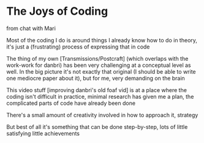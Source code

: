 # The Joys of Coding

from chat with Mari

Most of the coding I do is around things I already know how to do in theory, it's just a (frustrating) process of expressing that in code

The thing of my own [Transmissions/Postcraft] (which overlaps with the work-work for danbri) has been very challenging at a conceptual level as well. In the big picture it's not exactly that original (I should be able to write one mediocre paper about it), but for me, very demanding on the brain

This video stuff [improving danbri's old foaf vid] is at a place where the coding isn't difficult in practice, minimal research has given me a plan, the complicated parts of code have already been done

There's a small amount of creativity involved in how to approach it, strategy

But best of all it's something that can be done step-by-step, lots of little satisfying little achievements
